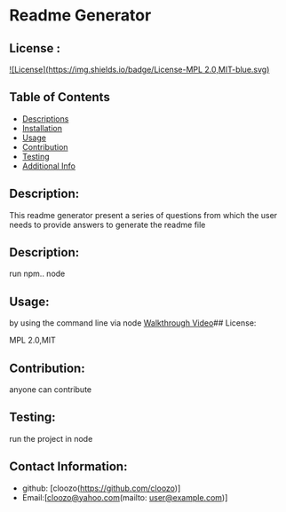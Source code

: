 # Readme Generator
  ## License :
  [![License](https://img.shields.io/badge/License-MPL 2.0,MIT-blue.svg)](https://shileds.io/)
## Table of Contents
- [Descriptions](#description)
- [Installation](#installation)
- [Usage](#usage)
- [Contribution](#contribution)
- [Testing](#testing)
- [Additional Info](#additional-info)

## Description:
This readme generator present a series of questions from which the user needs to provide answers to generate the readme file
## Description:
run npm.. node
## Usage:
by using the command line via node
[Walkthrough Video](walkthrough.mp4)## License:

MPL 2.0,MIT
## Contribution:
anyone can contribute
## Testing: 
run the project in node
##  Contact Information:
- github: [cloozo(https://github.com/cloozo)]
- Email:[cloozo@yahoo.com(mailto: user@example.com)]
